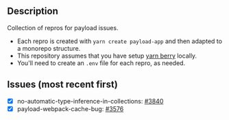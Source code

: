 ## Description

Collection of repros for payload issues.

- Each repro is created with `yarn create payload-app` and then adapted to a monorepo structure.
- This repository assumes that you have setup [yarn berry](https://yarnpkg.com/getting-started/install) locally.
- You'll need to create an `.env` file for each repro, as needed.

## Issues (most recent first)

- [x] no-automatic-type-inference-in-collections: [#3840](https://github.com/payloadcms/payload/issues/3840)
- [x] payload-webpack-cache-bug: [#3576](https://github.com/payloadcms/payload/issues/3756)